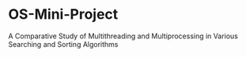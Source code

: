 # OS-Mini-Project

A Comparative Study of Multithreading and Multiprocessing in Various Searching and Sorting Algorithms
